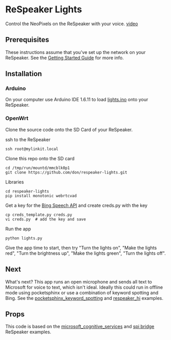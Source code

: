# ReSpeaker Lights

Control the NeoPixels on the ReSpeaker with your voice. [video](https://youtu.be/xZ3_fAlDEvA?t=2s)

## Prerequisites

These instructions assume that you've set up the network on your ReSpeaker. See the [Getting Started Guide](https://github.com/respeaker/get_started_with_respeaker/wiki) for more info.

## Installation

### Arduino
On your computer use Arduino IDE 1.6.11 to load [lights.ino](lights.ino) onto your ReSpeaker.

### OpenWrt

Clone the source code onto the SD Card of your ReSpeaker.

ssh to the ReSpeaker

    ssh root@mylinkit.local

Clone this repo onto the SD card

    cd /tmp/run/mountd/mmcblk0p1
    git clone https://github.com/don/respeaker-lights.git

Libraries

    cd respeaker-lights
    pip install monotonic webrtcvad

Get a key for the [Bing Speech API](https://www.microsoft.com/cognitive-services/en-us/speech-api) and create creds.py with the key

    cp creds_template.py creds.py
    vi creds.py  # add the key and save

Run the app

    python lights.py

Give the app time to start, then try "Turn the lights on", "Make the lights red", "Turn the brightness up", "Make the lights green", "Turn the lights off".

## Next

What's next? This app runs an open microphone and sends all text to Microsoft for voice to text, which isn't ideal. Ideally this could run in offline mode using pocketsphinx or use a combination of keyword spotting and Bing. See the [pocketsphinx_keyword_spotting](https://github.com/respeaker/pocketsphinx_keyword_spotting) and [respeaker_hi](https://github.com/respeaker/respeaker_hi) examples.

## Props

This code is based on the [microsoft_cognitive_services](https://github.com/respeaker/microsoft_cognitive_services) and [spi bridge](https://github.com/respeaker/spi_bridge) ReSpeaker examples.
